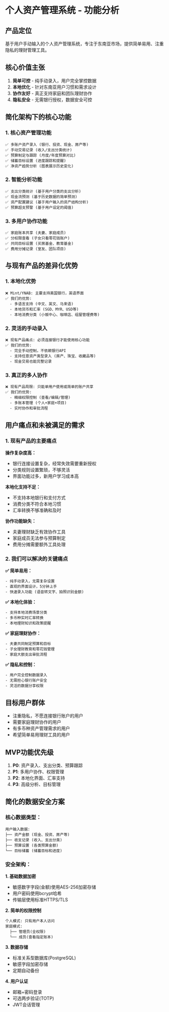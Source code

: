 # 个人资产管理系统 - 功能分析

## 产品定位

基于用户手动输入的个人资产管理系统，专注于东南亚市场，提供简单易用、注重隐私的理财管理工具。

## 核心价值主张

1. **简单可控** - 纯手动录入，用户完全掌控数据
2. **本地优化** - 针对东南亚用户习惯和需求设计  
3. **协作友好** - 真正支持家庭和团队理财协作
4. **隐私安全** - 无需银行授权，数据安全可控

## 简化架构下的核心功能

### 1. 核心资产管理功能
```
✅ 多账户资产录入 (银行、投资、现金、房产等)
✅ 手动交易记录 (收入/支出分类统计) 
✅ 预算制定与跟踪 (月度/年度预算对比)
✅ 储蓄目标设置 (进度跟踪和提醒)
✅ 净资产趋势分析 (图表展示历史变化)
```

### 2. 智能分析功能  
```
✅ 支出分类统计 (基于用户分类的支出分析)
✅ 现金流预测 (基于历史数据的简单预测)
✅ 资产配置建议 (基于用户输入的资产结构分析)
✅ 预算超支预警 (基于用户设定的阈值)
```

### 3. 多用户协作功能
```
✅ 家庭账本共享 (夫妻、家庭成员)
✅ 分权限查看 (子女只看零花钱账户)
✅ 共同目标设置 (买房基金、教育基金)
✅ 费用分摊记录 (室友、团队项目)
```

## 与现有产品的差异化优势

### 1. 本地化优势 
```
❌ Mint/YNAB: 主要支持美国银行，英语界面
✅ 我们的优势: 
  - 多语言支持 (中文、英文、马来语)
  - 本地货币和汇率 (SGD、MYR、USD等)
  - 本地消费分类 (小贩中心、咖啡店、组屋管理费等)
```

### 2. 灵活的手动录入
```  
❌ 现有产品痛点: 必须连接银行才能使用核心功能
✅ 我们的优势:
  - 完全手动控制，不依赖银行API
  - 支持任意资产类型录入 (房产、珠宝、收藏品等)
  - 现金交易也能完整记录
```

### 3. 真正的多人协作
```
❌ 现有产品局限: 只能单用户使用或简单的账户共享
✅ 我们的优势:
  - 精细权限控制 (查看/编辑/管理)
  - 多账本管理 (个人+家庭+项目)
  - 实时协作和审批流程
```

## 用户痛点和未被满足的需求

### 1. 现有产品的主要痛点

**操作复杂度高：**
- 银行连接设置复杂，经常失效需要重新授权
- 分类规则设置繁琐，不够灵活
- 界面功能过多，新用户学习成本高

**本地化支持不足：**  
- 不支持本地银行和支付方式
- 消费分类不符合本地习惯
- 汇率转换不够准确和及时

**协作功能缺失：**
- 夫妻理财缺乏有效协作工具
- 家庭成员无法参与预算制定
- 费用分摊需要额外工具处理

### 2. 我们可以解决的关键痛点

**✅ 简单易用：**
```
- 纯手动录入，无需复杂设置
- 直观的界面设计，5分钟上手
- 快速录入功能 (语音转文字、拍照识别金额)
```

**✅ 本地化体验：**
```
- 支持本地消费场景分类
- 多币种实时汇率转换  
- 本地理财知识和政策提醒
```

**✅ 家庭理财协作：**
```
- 夫妻共同制定预算和目标
- 子女理财教育和零花钱管理
- 家庭大额支出审批流程
```

**✅ 隐私和控制：**
```
- 用户完全控制数据录入
- 无需担心银行账户安全
- 灵活的数据分享权限
```

## 目标用户群体

- 注重隐私，不愿连接银行账户的用户
- 需要家庭理财协作的用户  
- 有多币种资产管理需求的用户
- 希望简单易用理财工具的用户

## MVP功能优先级

1. **P0**: 资产录入、支出分类、预算跟踪
2. **P1**: 多用户协作、权限管理  
3. **P2**: 本地化界面、汇率支持
4. **P3**: 高级分析、目标管理

## 简化的数据安全方案

### 核心数据类型：
```
用户输入数据:
├── 资产金额 (现金、投资、房产等)
├── 收支记录 (收入、支出分类)
├── 预算设置 (各类预算金额)
└── 目标储蓄 (储蓄目标和进度)
```

### 安全架构：

**1. 基础数据加密**
- 敏感数字字段(金额)使用AES-256加密存储
- 用户密码使用bcrypt哈希
- 传输层使用标准HTTPS/TLS

**2. 简单的权限控制**
```
个人模式: 只有用户本人访问
家庭模式: 
  ├── 管理员(全权限)
  └── 成员(查看指定账本)
```

**3. 数据存储**
- 标准关系型数据库(PostgreSQL)
- 敏感字段加密存储
- 定期自动备份

**4. 用户认证**
- 邮箱+密码登录
- 可选两步验证(TOTP)
- JWT会话管理